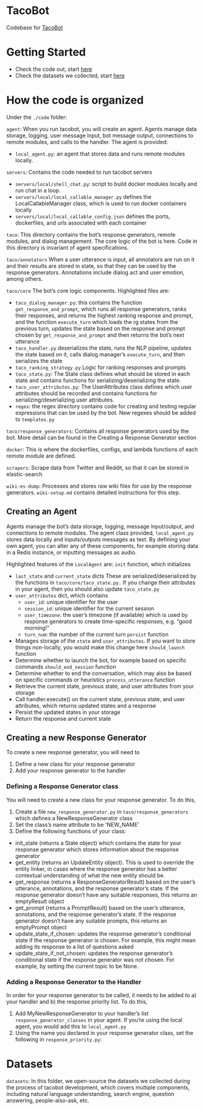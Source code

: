 # TacoBot
Codebase for [TacoBot](https://sunlab-osu.github.io/tacobot/)

# Getting Started
- Check the code out, start [here](#how-the-code-is-organized)
- Check the datasets we collected, start [here](#datasets)


# How the code is organized
Under the `./code` folder:

`agent`: When you run tacobot, you will create an agent. Agents manage data storage, logging, user message input, bot message output, connections to remote modules, and calls to the handler. The agent is provided:
- `local_agent.py`: an agent that stores data and runs remote modules locally. 

`servers`: Contains the code needed to run tacobot servers
 - `servers/local/shell_chat.py`: script to build docker modules locally and run chat in a loop.
 - `servers/local/local_callable_manager.py` defines the LocalCallableManager class, which is used to run docker containers locally
 - `servers/local/local_callable_config.json` defines the ports, dockerfiles, and urls associated with each container

`taco`: This directory contains the bot’s response generators, remote modules, and dialog management. The core logic of the bot is here. Code in this directory is invariant of agent specifications.

`taco/annotators` When a user utterance is input, all annotators are run on it and their results are stored in state, so that they can be used by the response generators. Annotations include dialog act and user emotion, among others.

`taco/core` The bot’s core logic components. Highlighted files are:
 - `taco_dialog_manager.py`: this contains the function `get_response_and_prompt`, which runs all response generators, ranks their responses, and returns the highest ranking response and prompt, and the function `execute_turn` which loads the rg states from the previous turn, updates the state based on the response and prompt chosen by `get_response_and_prompt` and then returns the bot’s next utterance
 - `taco_handler.py` deserializes the state, runs the NLP pipeline, updates the state based on it, calls dialog manager’s `execute_turn`, and then serializes the state
 - `taco_ranking_strategy.py` Logic for ranking responses and prompts
- `taco_state.py`: The State class defines what should be stored in each state and contains functions for serializing/deserializing the state.
- `taco_user_attributes.py`: The UserAttributes class defines which user attributes should be recorded and contains functions for serializing/deserializing user attributes.
- `regex`: the regex directory contains code for creating and testing regular expressions that can be used by the bot. New regexes should be added to `templates.py`

`taco/response_generators`: Contains all response generators used by the bot. More detail can be found in the Creating a Response Generator<link> section

`docker`: This is where the dockerfiles, configs, and lambda functions of each remote module are defined.

`scrapers`: Scrape data from Twitter and Reddit, so that it can be stored in elastic-search

`wiki-es-dump`: Processes and stores raw wiki files for use by the response generators. `wiki-setup.md` contains detailed instructions for this step.

## Creating an Agent
Agents manage the bot’s data storage, logging, message input/output, and connections to remote modules. The agent class provided, `local_agent.py` stores data locally and inputs/outputs messages as text. By defining your own agent, you can alter any of these components, for example storing data in a Redis instance, or inputting messages as audio. 

Highlighted features of the `LocalAgent` are:
`init` function, which initializes
- `last_state` and `current_state` dicts
These are serialized/deserialized by the functions in `taco/core/taco_state.py.` If you change their attributes in your agent, then you should also update `taco_state.py`
- `user_attributes` dict, which contains
  - `user_id`: unique identifier for the user
  - `session_id`: unique identifier for the current session
  - `user_timezone`: the user’s timezone (if available) which is used by response generators to create time-specific responses, e.g. “good morning!”
  - `turn_num`: the number of the current turn
`persist` function
- Manages storage of the `state` and `user_attributes`. If you want to store things non-locally, you would make this change here
`should_launch` function
- Determine whether to launch the bot, for example based on specific commands
`should_end_session` function
- Determine whether to end the conversation, which may also be based on specific commands or heuristics
`process_utterance` function
- Retrieve the current state, previous state, and user attributes from your storage 
- Call handler.execute() on the current state, previous state, and user attributes, which returns updated states and a response
- Persist the updated states in your storage
- Return the response and current state

## Creating a new Response Generator
To create a new response generator, you will need to 
1. Define a new class for your response generator
2. Add your response generator to the handler

### Defining a Response Generator class
You will need to create a new class for your response generator. To do this, 
1. Create a file `new_response_generator.py` in `taco/response_generators` which defines a NewResponseGenerator class
2. Set the class’s name attribute to be 'NEW_NAME’
3. Define the following functions of your class:
  - init_state (returns a State object) which contains the state for your response generator which stores information about the response generator
  - get_entity (returns an UpdateEntity object). This is used to override the entity linker, in cases where the response generator has a better contextual understanding of what the new entity should be.
  - get_response (returns a ResponseGeneratorResult) based on the user’s utterance, annotations, and the response generator’s state. If the response generator doesn’t have any suitable responses, this returns an emptyResult object
  - get_prompt (returns a PromptResult) based on the user’s utterance, annotations, and the response generator’s state. If the response generator doesn’t have any suitable prompts, this returns an emptyPrompt object
  - update_state_if_chosen: updates the response generator’s conditional state if the response generator is chosen. For example, this might mean adding its response to a list of questions asked
  - update_state_if_not_chosen: updates the response generator’s conditional state if the response generator was not chosen. For example, by setting the current topic to be None.

### Adding a Response Generator to the Handler
In order for your response generator to be called, it needs to be added to a) your handler and b) the response priority list. To do this,
1. Add MyNewResponseGenerator to your handler’s list `response_generator_classes` in your agent. If you’re using the local agent, you would add this to `local_agent.py`
2. Using the name you declared in your response generator class, set the following in `response_priority.py`:


# Datasets

`datasets`: In this folder, we open-source the datasets we collected during the process of tacobot development, which covers multiple components, including natural language understanding, search engine, question answering, people-also-ask, etc.